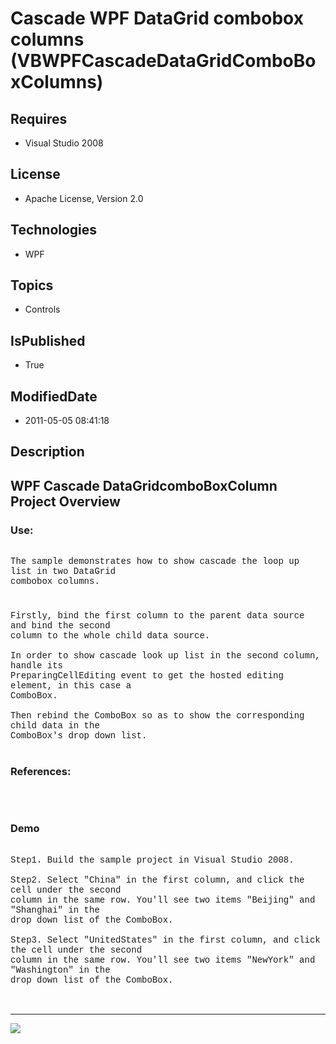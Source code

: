 # Cascade WPF DataGrid combobox columns (VBWPFCascadeDataGridComboBoxColumns)
## Requires
* Visual Studio 2008
## License
* Apache License, Version 2.0
## Technologies
* WPF
## Topics
* Controls
## IsPublished
* True
## ModifiedDate
* 2011-05-05 08:41:18
## Description

<p style="font-family:Courier New"></p>
<h2>WPF Cascade DataGridcomboBoxColumn Project Overview </h2>
<p style="font-family:Courier New"></p>
<h3>Use:</h3>
<p style="font-family:Courier New"><br>
The sample demonstrates how to show cascade the loop up list in two DataGrid <br>
combobox columns.<br>
&nbsp; <br>
</p>
<h3></h3>
<p style="font-family:Courier New">Firstly, bind the first column to the parent data source and bind the second
<br>
column to the whole child data source. <br>
<br>
In order to show cascade look up list in the second column, handle its <br>
PreparingCellEditing event to get the hosted editing element, in this case a <br>
ComboBox. <br>
<br>
Then rebind the ComboBox so as to show the corresponding child data in the <br>
ComboBox's drop down list.<br>
<br>
</p>
<h3>References:</h3>
<p style="font-family:Courier New"><br>
&nbsp; <br>
</p>
<h3>Demo</h3>
<p style="font-family:Courier New"><br>
Step1. Build the sample project in Visual Studio 2008.<br>
<br>
Step2. Select &quot;China&quot; in the first column, and click the cell under the second<br>
column in the same row. You'll see two items &quot;Beijing&quot; and &quot;Shanghai&quot; in the<br>
drop down list of the ComboBox.<br>
<br>
Step3. Select &quot;UnitedStates&quot; in the first column, and click the cell under the second<br>
column in the same row. You'll see two items &quot;NewYork&quot; and &quot;Washington&quot; in the<br>
drop down list of the ComboBox.<br>
<br>
<br>
</p>
<hr>
<div><a href="http://go.microsoft.com/?linkid=9759640" style="margin-top:3px"><img src="http://bit.ly/onecodelogo">
</a></div>
